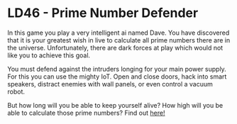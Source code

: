 # LD46 - Prime Number Defender
In this game you play a very intelligent ai named Dave. You have discovered that it is your greatest wish in live to calculate all prime numbers there are in the universe. Unfortunately, there are dark forces at play which would not like you to achieve this goal. 

You must defend against the intruders longing for your main power supply. For this you can use the mighty IoT. Open and close doors, hack into smart speakers, distract enemies with wall panels, or even control a vacuum robot.

But how long will you be able to keep yourself alive? How high will you be able to calculate those prime numbers? Find out [here!](https://kamino.space/ld46/)
